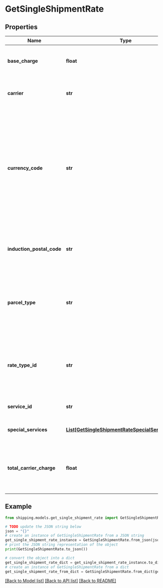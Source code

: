 # GetSingleShipmentRate


## Properties

Name | Type | Description | Notes
------------ | ------------- | ------------- | -------------
**base_charge** | **float** | The base service charge is payable to the carrier, excluding special service charges. | [optional] 
**carrier** | **str** | Carrier is a service used to transport the parcels or couriers from one place to another. | [optional] 
**currency_code** | **str** | A three-character (all uppercase letter) symbol of a currency according to the international ISO standard. As a rule, the first two letters denote the name of the country, and the third letter, the name of the currency thereof.For example, for US - the currency is Dollars and code is USD. Similarly for Canada, the currencycode is CAD, and for India, it is INR.  | [optional] 
**induction_postal_code** | **str** | The postal code where a shipment or shipments are tendered to a carrier. This can be different from the Sender’s address. | [optional] 
**parcel_type** | **str** | Parcel Type is required for creating a shipment while rating a parcel, which varies as per Carrier selection. ParcelType have categories like Package, Envelopes, Paks, Boxes, Tube, etc.  | [optional] 
**rate_type_id** | **str** | Its value can be CONTRACT_RATES, COMMERCIAL or COMMERCIAL_BASE for USPS and COMMERCIAL for other carriers depending on the Pitney Bowes contract/subscription | [optional] 
**service_id** | **str** | The unique identifier given to the carrier specific service. | [optional] 
**special_services** | [**List[GetSingleShipmentRateSpecialServicesInner]**](GetSingleShipmentRateSpecialServicesInner.md) | This provides a carrier-service based special or extra sevice. | [optional] 
**total_carrier_charge** | **float** | The total amount payable to the carrier, including special service fees, surcharges, and any international taxes and duties, except as noted below: | [optional] 

## Example

```python
from shipping.models.get_single_shipment_rate import GetSingleShipmentRate

# TODO update the JSON string below
json = "{}"
# create an instance of GetSingleShipmentRate from a JSON string
get_single_shipment_rate_instance = GetSingleShipmentRate.from_json(json)
# print the JSON string representation of the object
print(GetSingleShipmentRate.to_json())

# convert the object into a dict
get_single_shipment_rate_dict = get_single_shipment_rate_instance.to_dict()
# create an instance of GetSingleShipmentRate from a dict
get_single_shipment_rate_from_dict = GetSingleShipmentRate.from_dict(get_single_shipment_rate_dict)
```
[[Back to Model list]](../README.md#documentation-for-models) [[Back to API list]](../README.md#documentation-for-api-endpoints) [[Back to README]](../README.md)


